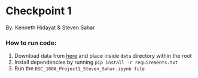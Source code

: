# Checkpoint 1  
By: Kenneth Hidayat & Steven Sahar  
    
### How to run code:
1. Download data from [here](https://drive.google.com/drive/folders/1opdY1XZinhedqYqSyk_5pfHyeLaO3-ch?usp=sharing) and place inside `data` directory within the root 
2. Install dependencies by running `pip install -r requirements.txt`  
3. Run the `DSC_180A_Project1_Steven_Sahar.ipynb file`  


